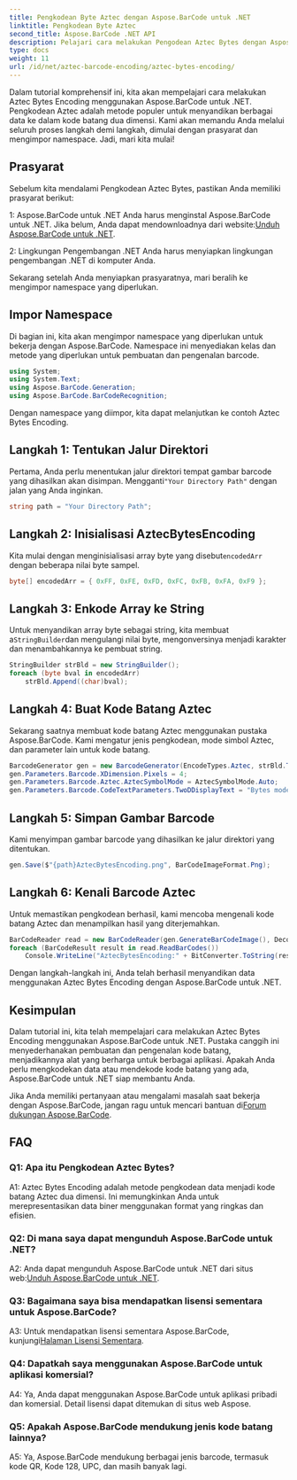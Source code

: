 ```yaml
---
title: Pengkodean Byte Aztec dengan Aspose.BarCode untuk .NET
linktitle: Pengkodean Byte Aztec
second_title: Aspose.BarCode .NET API
description: Pelajari cara melakukan Pengodean Aztec Bytes dengan Aspose.BarCode untuk .NET. Panduan langkah demi langkah, prasyarat, dan contoh kode disertakan.
type: docs
weight: 11
url: /id/net/aztec-barcode-encoding/aztec-bytes-encoding/
---
```

Dalam tutorial komprehensif ini, kita akan mempelajari cara melakukan Aztec Bytes Encoding menggunakan Aspose.BarCode untuk .NET. Pengkodean Aztec adalah metode populer untuk menyandikan berbagai data ke dalam kode batang dua dimensi. Kami akan memandu Anda melalui seluruh proses langkah demi langkah, dimulai dengan prasyarat dan mengimpor namespace. Jadi, mari kita mulai!

## Prasyarat

Sebelum kita mendalami Pengkodean Aztec Bytes, pastikan Anda memiliki prasyarat berikut:

1: Aspose.BarCode untuk .NET
 Anda harus menginstal Aspose.BarCode untuk .NET. Jika belum, Anda dapat mendownloadnya dari website:[Unduh Aspose.BarCode untuk .NET](https://releases.aspose.com/barcode/net/).

2: Lingkungan Pengembangan .NET
Anda harus menyiapkan lingkungan pengembangan .NET di komputer Anda.

Sekarang setelah Anda menyiapkan prasyaratnya, mari beralih ke mengimpor namespace yang diperlukan.

## Impor Namespace

Di bagian ini, kita akan mengimpor namespace yang diperlukan untuk bekerja dengan Aspose.BarCode. Namespace ini menyediakan kelas dan metode yang diperlukan untuk pembuatan dan pengenalan barcode.

```csharp
using System;
using System.Text;
using Aspose.BarCode.Generation;
using Aspose.BarCode.BarCodeRecognition;
```

Dengan namespace yang diimpor, kita dapat melanjutkan ke contoh Aztec Bytes Encoding.


## Langkah 1: Tentukan Jalur Direktori

 Pertama, Anda perlu menentukan jalur direktori tempat gambar barcode yang dihasilkan akan disimpan. Mengganti`"Your Directory Path"` dengan jalan yang Anda inginkan.

```csharp
string path = "Your Directory Path";
```

## Langkah 2: Inisialisasi AztecBytesEncoding

 Kita mulai dengan menginisialisasi array byte yang disebut`encodedArr` dengan beberapa nilai byte sampel.

```csharp
byte[] encodedArr = { 0xFF, 0xFE, 0xFD, 0xFC, 0xFB, 0xFA, 0xF9 };
```

## Langkah 3: Enkode Array ke String

 Untuk menyandikan array byte sebagai string, kita membuat a`StringBuilder`dan mengulangi nilai byte, mengonversinya menjadi karakter dan menambahkannya ke pembuat string.

```csharp
StringBuilder strBld = new StringBuilder();
foreach (byte bval in encodedArr)
    strBld.Append((char)bval);
```

## Langkah 4: Buat Kode Batang Aztec

Sekarang saatnya membuat kode batang Aztec menggunakan pustaka Aspose.BarCode. Kami mengatur jenis pengkodean, mode simbol Aztec, dan parameter lain untuk kode batang.

```csharp
BarcodeGenerator gen = new BarcodeGenerator(EncodeTypes.Aztec, strBld.ToString());
gen.Parameters.Barcode.XDimension.Pixels = 4;
gen.Parameters.Barcode.Aztec.AztecSymbolMode = AztecSymbolMode.Auto;
gen.Parameters.Barcode.CodeTextParameters.TwoDDisplayText = "Bytes mode";
```

## Langkah 5: Simpan Gambar Barcode

Kami menyimpan gambar barcode yang dihasilkan ke jalur direktori yang ditentukan.

```csharp
gen.Save($"{path}AztecBytesEncoding.png", BarCodeImageFormat.Png);
```

## Langkah 6: Kenali Barcode Aztec

Untuk memastikan pengkodean berhasil, kami mencoba mengenali kode batang Aztec dan menampilkan hasil yang diterjemahkan.

```csharp
BarCodeReader read = new BarCodeReader(gen.GenerateBarCodeImage(), DecodeType.Aztec);
foreach (BarCodeResult result in read.ReadBarCodes())
    Console.WriteLine("AztecBytesEncoding:" + BitConverter.ToString(result.CodeBytes));
```

Dengan langkah-langkah ini, Anda telah berhasil menyandikan data menggunakan Aztec Bytes Encoding dengan Aspose.BarCode untuk .NET.

## Kesimpulan

Dalam tutorial ini, kita telah mempelajari cara melakukan Aztec Bytes Encoding menggunakan Aspose.BarCode untuk .NET. Pustaka canggih ini menyederhanakan pembuatan dan pengenalan kode batang, menjadikannya alat yang berharga untuk berbagai aplikasi. Apakah Anda perlu mengkodekan data atau mendekode kode batang yang ada, Aspose.BarCode untuk .NET siap membantu Anda.

Jika Anda memiliki pertanyaan atau mengalami masalah saat bekerja dengan Aspose.BarCode, jangan ragu untuk mencari bantuan di[Forum dukungan Aspose.BarCode](https://forum.aspose.com/c/barcode/13).

## FAQ

### Q1: Apa itu Pengkodean Aztec Bytes?

A1: Aztec Bytes Encoding adalah metode pengkodean data menjadi kode batang Aztec dua dimensi. Ini memungkinkan Anda untuk merepresentasikan data biner menggunakan format yang ringkas dan efisien.

### Q2: Di mana saya dapat mengunduh Aspose.BarCode untuk .NET?

 A2: Anda dapat mengunduh Aspose.BarCode untuk .NET dari situs web:[Unduh Aspose.BarCode untuk .NET](https://releases.aspose.com/barcode/net/).

### Q3: Bagaimana saya bisa mendapatkan lisensi sementara untuk Aspose.BarCode?

 A3: Untuk mendapatkan lisensi sementara Aspose.BarCode, kunjungi[Halaman Lisensi Sementara](https://purchase.aspose.com/temporary-license/).

### Q4: Dapatkah saya menggunakan Aspose.BarCode untuk aplikasi komersial?

A4: Ya, Anda dapat menggunakan Aspose.BarCode untuk aplikasi pribadi dan komersial. Detail lisensi dapat ditemukan di situs web Aspose.

### Q5: Apakah Aspose.BarCode mendukung jenis kode batang lainnya?

A5: Ya, Aspose.BarCode mendukung berbagai jenis barcode, termasuk kode QR, Kode 128, UPC, dan masih banyak lagi.